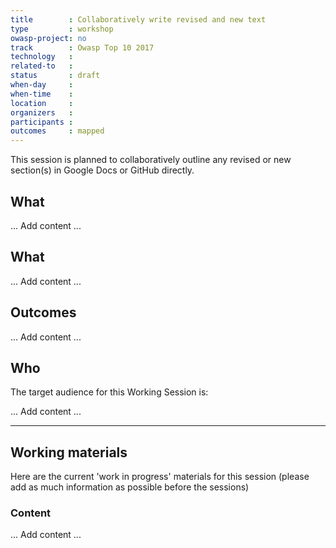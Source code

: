 ```yaml
---
title        : Collaboratively write revised and new text
type         : workshop
owasp-project: no
track        : Owasp Top 10 2017
technology   :
related-to   :
status       : draft
when-day     :
when-time    :
location     :
organizers   :
participants :
outcomes     : mapped
---
```


This session is planned to collaboratively outline any revised or new section(s) in Google Docs or GitHub directly.

## What

... Add content ...

## What

... Add content ...

 ## Outcomes

... Add content ...

## Who

The target audience for this Working Session is:

... Add content ...

---

## Working materials

Here are the current 'work in progress' materials for this session (please add as much information as possible before the sessions)

### Content

... Add content ...
